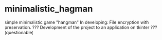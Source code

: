 # minimalistic_hagman
simple minimalistic game "hangman"
In developing:
File encryption with preservation.
??? Development of the project to an application on tkinter ??? (questionable)
